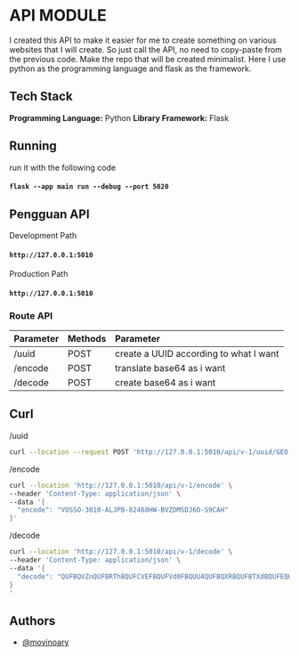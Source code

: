 # API MODULE

I created this API to make it easier for me to create something on various websites that I will create. So just call the API, no need to copy-paste from the previous code. Make the repo that will be created minimalist. Here I use python as the programming language and flask as the framework.

## Tech Stack

**Programming Language:** Python
**Library Framework:** Flask

## Running

run it with the following code

#### `flask --app main run --debug --port 5020`

## Pengguan API

Development Path

#### `http://127.0.0.1:5010`

Production Path

#### `http://127.0.0.1:5010`

### Route API

| Parameter | Methods | Parameter                              |
| :-------- | :------ | :------------------------------------- |
| /uuid     | POST    | create a UUID according to what I want |
| /encode   | POST    | translate base64 as i want             |
| /decode   | POST    | create base64 as i want                |

## Curl

/uuid

```bash
curl --location --request POST 'http://127.0.0.1:5010/api/v-1/uuid/GEO'
```

/encode

```bash
curl --location 'http://127.0.0.1:5010/api/v-1/encode' \
--header 'Content-Type: application/json' \
--data '{
  "encode": "VOSSO-3010-ALJPB-82468HW-BVZDMSDJ6O-S9CAH"
}'
```

/decode

```bash
curl --location 'http://127.0.0.1:5010/api/v-1/decode' \
--header 'Content-Type: application/json' \
--data '{
  "decode": "QUFBQVZnQUFBRThBQUFCVEFBQUFVd0FBQUU4QUFBQXRBQUFBTXdBQUFEQUFBQUF4QUFBQU1BQUFBQzBBQUFCQkFBQUFUQUFBQUVvQUFBQlFBQUFBUWdBQUFDMEFBQUE0QUFBQU1nQUFBRFFBQUFBMkFBQUFPQUFBQUVnQUFBQlhBQUFBTFFBQUFFSUFBQUJXQUFBQVdnQUFBRVFBQUFCTkFBQUFVd0FBQUVRQUFBQktBQUFBTmdBQUFFOEFBQUF0QUFBQVV3QUFBRGtBQUFCREFBQUFRUUFBQUVnPQ=="
}
'
```

## Authors

- [@movinoary](https://github.com/movinoary?tab=repositories)
